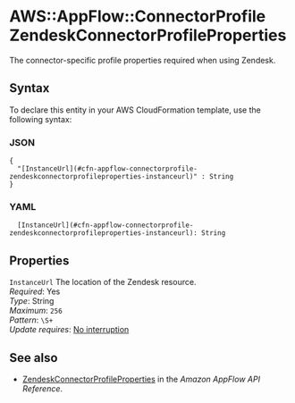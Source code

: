 # AWS::AppFlow::ConnectorProfile ZendeskConnectorProfileProperties<a name="aws-properties-appflow-connectorprofile-zendeskconnectorprofileproperties"></a>

The connector\-specific profile properties required when using Zendesk\.

## Syntax<a name="aws-properties-appflow-connectorprofile-zendeskconnectorprofileproperties-syntax"></a>

To declare this entity in your AWS CloudFormation template, use the following syntax:

### JSON<a name="aws-properties-appflow-connectorprofile-zendeskconnectorprofileproperties-syntax.json"></a>

```
{
  "[InstanceUrl](#cfn-appflow-connectorprofile-zendeskconnectorprofileproperties-instanceurl)" : String
}
```

### YAML<a name="aws-properties-appflow-connectorprofile-zendeskconnectorprofileproperties-syntax.yaml"></a>

```
  [InstanceUrl](#cfn-appflow-connectorprofile-zendeskconnectorprofileproperties-instanceurl): String
```

## Properties<a name="aws-properties-appflow-connectorprofile-zendeskconnectorprofileproperties-properties"></a>

`InstanceUrl` <a name="cfn-appflow-connectorprofile-zendeskconnectorprofileproperties-instanceurl"></a>
The location of the Zendesk resource\.  
_Required_: Yes  
_Type_: String  
_Maximum_: `256`  
_Pattern_: `\S+`  
_Update requires_: [No interruption](https://docs.aws.amazon.com/AWSCloudFormation/latest/UserGuide/using-cfn-updating-stacks-update-behaviors.html#update-no-interrupt)

## See also<a name="aws-properties-appflow-connectorprofile-zendeskconnectorprofileproperties--seealso"></a>

- [ZendeskConnectorProfileProperties](https://docs.aws.amazon.com/appflow/1.0/APIReference/API_ZendeskConnectorProfileProperties.html) in the _Amazon AppFlow API Reference_\.
